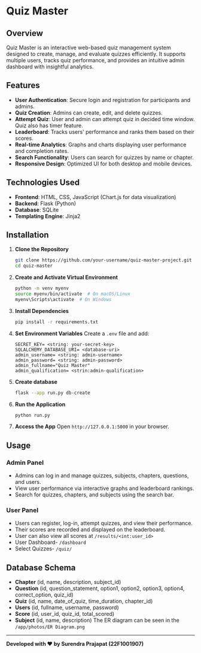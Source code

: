 # Quiz Master

## Overview
Quiz Master is an interactive web-based quiz management system designed to create, manage, and evaluate quizzes efficiently. It supports multiple users, tracks quiz performance, and provides an intuitive admin dashboard with insightful analytics.

## Features
- **User Authentication**: Secure login and registration for participants and admins.
- **Quiz Creation**: Admins can create, edit, and delete quizzes.
- **Attempt Quiz**: User and admin can attempt quiz in decided time window. Quiz also has timer feature.
- **Leaderboard**: Tracks users' performance and ranks them based on their scores.
- **Real-time Analytics**: Graphs and charts displaying user performance and completion rates.
- **Search Functionality**: Users can search for quizzes by name or chapter.
- **Responsive Design**: Optimized UI for both desktop and mobile devices.

## Technologies Used
- **Frontend**: HTML, CSS, JavaScript (Chart.js for data visualization)
- **Backend**: Flask (Python)
- **Database**: SQLite
- **Templating Engine**: Jinja2

## Installation
1. **Clone the Repository**
   ```bash
   git clone https://github.com/your-username/quiz-master-project.git
   cd quiz-master
   ```
2. **Create and Activate Virtual Environment**
   ```bash
   python -m venv myenv
   source myenv/bin/activate  # On macOS/Linux
   myenv\Scripts\activate  # On Windows
   ```
3. **Install Dependencies**
   ```bash
   pip install -r requirements.txt
   ```
4. **Set Environment Variables**
   Create a `.env` file and add:
   ```
   SECRET_KEY= <string: your-secret-key>
   SQLALCHEMY_DATABASE_URI= <database-uri>
   admin_username= <string: admin-username>
   admin_password= <string: admin-password>
   admin_fullname="Quiz Master"
   admin_qualification= <strin:admin-qualification>
   ```
5. **Create database**
   ```bash
   flask --app run.py db-create
   ```

6. **Run the Application**
   ```bash
   python run.py
   ```
7. **Access the App**
   Open `http://127.0.0.1:5000` in your browser.

## Usage
### Admin Panel
- Admins can log in and manage quizzes, subjects, chapters, questions, and users.
- View user performance via interactive graphs and leaderboard rankings.
- Search for quizzes, chapters, and subjects using the search bar.

### User Panel
- Users can register, log-in, attempt quizzes, and view their performance.
- Their scores are recorded and displayed on the leaderboard.
- User can also view all scores at `/results/<int:user_id>`
- User Dashboard- `/dashboard`
- Select Quizzes- `/quiz/`

## Database Schema
- **Chapter** (id, name, description, subject_id)
- **Question** (id, question_statement, option1, option2, option3, option4, correct_option, quiz_id)
- **Quiz** (id, name, date_of_quiz, time_duration, chapter_id)
- **Users** (id, fullname, username, password)
- **Score** (id, user_id, quiz_id, total_scored)
- **Subject** (id, name, description)
The ER diagram can be seen in the `/app/photos/ER Diagram.png`



---
**Developed with ❤️ by Surendra Prajapat (22F1001907)**

